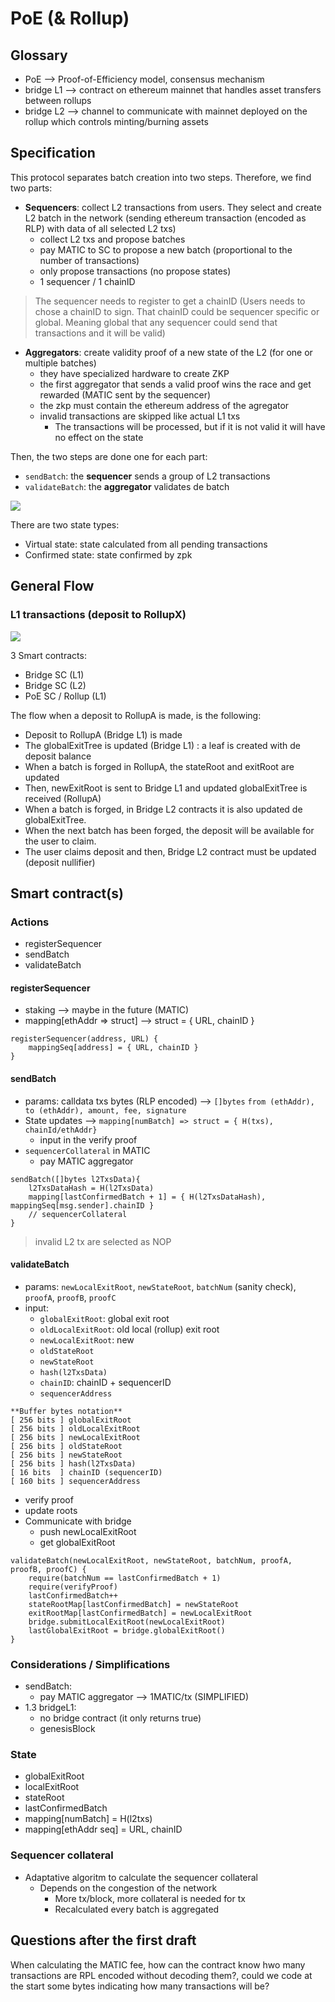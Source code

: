 # PoE (& Rollup)

## Glossary

- PoE --> Proof-of-Efficiency model, consensus mechanism
- bridge L1 --> contract on ethereum mainnet that handles asset transfers between rollups
- bridge L2 --> channel to communicate with mainnet deployed on the rollup which controls minting/burning assets

## Specification

This protocol separates batch creation into two steps. Therefore, we find two parts:

- **Sequencers**: collect L2 transactions from users. They select and create L2 batch in the network (sending ethereum transaction (encoded as RLP) with data of all selected L2 txs)
  - collect L2 txs and propose batches
  - pay MATIC to SC to propose a new batch (proportional to the number of transactions)
  - only propose transactions (no propose states)
  - 1 sequencer / 1 chainID

> The sequencer needs to register to get a chainID (Users needs to chose a chainID to sign. That chainID could be sequencer specific or global. Meaning global that any sequencer could send that transactions and it will be valid)

- **Aggregators**: create validity proof of a new state of the L2 (for one or multiple batches)
  - they have specialized hardware to create ZKP
  - the first aggregator that sends a valid proof wins the race and get rewarded (MATIC sent by the sequencer)
  - the zkp must contain the ethereum address of the agregator
  - invalid transactions are skipped like actual L1 txs
    - The transactions will be processed, but if it is not valid it will have no effect on the state

Then, the two steps are done one for each part:

- `sendBatch`: the **sequencer** sends a group of L2 transactions
- `validateBatch`: the **aggregator** validates de batch

![](https://i.imgur.com/dzDt6Zd.png)

There are two state types:

- Virtual state: state calculated from all pending transactions
- Confirmed state: state confirmed by zpk

## General Flow

### L1 transactions (deposit to RollupX)

![](https://i.imgur.com/bY89lMN.png)

3 Smart contracts:

- Bridge SC (L1)
- Bridge SC (L2)
- PoE SC / Rollup (L1)

The flow when a deposit to RollupA is made, is the following:

- Deposit to RollupA (Bridge L1) is made
- The globalExitTree is updated (Bridge L1) : a leaf is created with de deposit balance
- When a batch is forged in RollupA, the stateRoot and exitRoot are updated
- Then, newExitRoot is sent to Bridge L1 and updated globalExitTree is received (RollupA)
- When a batch is forged, in Bridge L2 contracts it is also updated de globalExitTree.
- When the next batch has been forged, the deposit will be available for the user to claim.
- The user claims deposit and then, Bridge L2 contract must be updated (deposit nullifier)

## Smart contract(s)

### Actions

- registerSequencer
- sendBatch
- validateBatch

#### registerSequencer

- staking --> maybe in the future (MATIC)
- mapping[ethAddr => struct] --> struct = { URL, chainID }

```
registerSequencer(address, URL) {
    mappingSeq[address] = { URL, chainID }
}
```

#### sendBatch

- params: calldata txs bytes (RLP encoded) --> `[]bytes`
  `from (ethAddr), to (ethAddr), amount, fee, signature`
- State updates --> `mapping[numBatch] => struct = { H(txs), chainId/ethAddr}`
  - input in the verify proof
- `sequencerCollateral` in MATIC
  - pay MATIC aggregator

```
sendBatch([]bytes l2TxsData){
    l2TxsDataHash = H(l2TxsData)
    mapping[lastConfirmedBatch + 1] = { H(l2TxsDataHash),  mappingSeq[msg.sender].chainID }
    // sequencerCollateral
}
```

> invalid L2 tx are selected as NOP

#### validateBatch

- params: `newLocalExitRoot`, `newStateRoot`, `batchNum` (sanity check), `proofA`, `proofB`, `proofC`
- input:
  - `globalExitRoot`: global exit root
  - `oldLocalExitRoot`: old local (rollup) exit root
  - `newLocalExitRoot`: new
  - `oldStateRoot`
  - `newStateRoot`
  - `hash(l2TxsData)`
  - `chainID`: chainID + sequencerID
  - `sequencerAddress`

```
**Buffer bytes notation**
[ 256 bits ] globalExitRoot
[ 256 bits ] oldLocalExitRoot
[ 256 bits ] newLocalExitRoot
[ 256 bits ] oldStateRoot
[ 256 bits ] newStateRoot
[ 256 bits ] hash(l2TxsData)
[ 16 bits  ] chainID (sequencerID)
[ 160 bits ] sequencerAddress
```

- verify proof
- update roots
- Communicate with bridge
  - push newLocalExitRoot
  - get globalExitRoot

```
validateBatch(newLocalExitRoot, newStateRoot, batchNum, proofA, proofB, proofC) {
    require(batchNum == lastConfirmedBatch + 1)
    require(verifyProof)
    lastConfirmedBatch++
    stateRootMap[lastConfirmedBatch] = newStateRoot
    exitRootMap[lastConfirmedBatch] = newLocalExitRoot
    bridge.submitLocalExitRoot(newLocalExitRoot)
    lastGlobalExitRoot = bridge.globalExitRoot()
}
```

### Considerations / Simplifications

- sendBatch:
  - pay MATIC aggregator --> 1MATIC/tx (SIMPLIFIED)
- 1.3 bridgeL1:
  - no bridge contract (it only returns true)
  - genesisBlock

### State

- globalExitRoot
- localExitRoot
- stateRoot
- lastConfirmedBatch
- mapping[numBatch] = H(l2txs)
- mapping[ethAddr seq] = URL, chainID

### Sequencer collateral

- Adaptative algoritm to calculate the sequencer collateral
  - Depends on the congestion of the network
    - More tx/block, more collateral is needed for tx
    - Recalculated every batch is aggregated

## Questions after the first draft

When calculating the MATIC fee, how can the contract know hwo many transactions are RPL encoded without decoding them?, could we code at the start some bytes indicating how many transactions will be?
